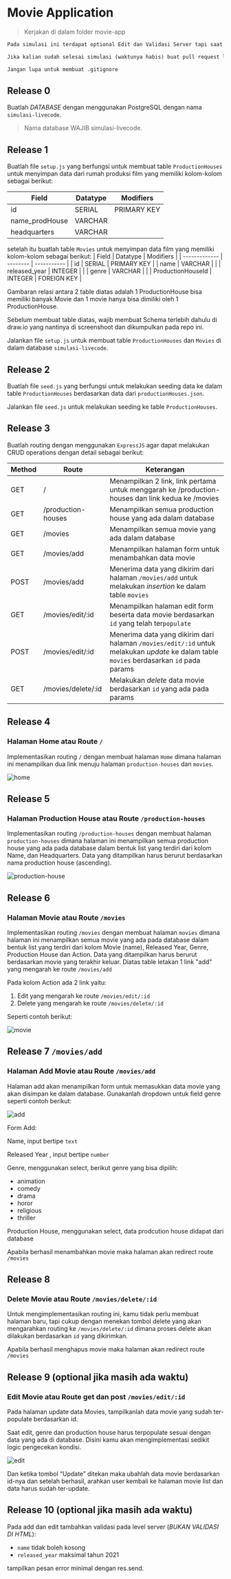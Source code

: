 # Movie Application


> Kerjakan di dalam folder movie-app

```txt
Pada simulasi ini terdapat optional Edit dan Validasi Server tapi saat Live Code, Edit dan Validasi merupakan hal yang wajib. 

Jika kalian sudah selesai simulasi (waktunya habis) buat pull request lalu lanjutkan secara mandiri, serta coba fitur Edit dan Validasi pada Add & Edit.

Jangan lupa untuk membuat .gitignore 
```

## Release 0
Buatlah *DATABASE* dengan menggunakan PostgreSQL dengan nama `simulasi-livecode`.
> Nama database WAJIB simulasi-livecode.

## Release 1
Buatlah file `setup.js` yang berfungsi untuk membuat table `ProductionHouses` untuk menyimpan data dari rumah produksi film yang memiliki kolom-kolom sebagai berikut:

| Field         | Datatype | Modifiers   |
| ------------- | -------- | ----------- |
| id            | SERIAL   | PRIMARY KEY |
| name_prodHouse| VARCHAR  |             |
| headquarters  | VARCHAR  |             |

setelah itu buatlah table `Movies` untuk menyimpan data film yang memiliki kolom-kolom sebagai berikut:
| Field         | Datatype | Modifiers   |
| ------------- | -------- | ----------- |
| id            | SERIAL   | PRIMARY KEY |
| name          | VARCHAR  |             |
| released_year | INTEGER  |             |
| genre  | VARCHAR  |             |
| ProductionHouseId  | INTEGER  | FOREIGN KEY            |

Gambaran relasi antara 2 table diatas adalah 1 ProductionHouse bisa memiliki banyak Movie dan 1 movie hanya bisa dimiliki oleh 1 ProductionHouse.

Sebelum membuat table diatas, wajib membuat Schema terlebih dahulu di draw.io yang nantinya di screenshoot dan dikumpulkan pada repo ini. 

Jalankan file `setup.js` untuk membuat table `ProductionHouses` dan `Movies` di dalam database `simulasi-livecode`.

## Release 2
Buatlah file `seed.js` yang berfungsi untuk melakukan seeding data ke dalam table `ProductionHouses` berdasarkan data dari `productionHouses.json`.

Jalankan file `seed.js` untuk melakukan seeding ke table `ProductionHouses`.

## Release 3

Buatlah routing dengan menggunakan `ExpressJS` agar dapat melakukan CRUD operations dengan detail sebagai berikut:

| Method | Route             | Keterangan                                                                                                               |
| ------ | ----------------- | ------------------------------------------------------------------------------------------------------------------------ |
| GET    | /                 | Menampilkan 2 link, link pertama untuk menggarah ke /production-houses dan link kedua ke /movies                                                                        |
| GET    | /production-houses                 | Menampilkan semua production house yang ada dalam database                                                                        |
| GET    | /movies        | Menampilkan semua movie yang ada dalam database                                                                    |
| GET    | /movies/add     | Menampilkan halaman form untuk menambahkan data movie                                                                  |
| POST   | /movies/add     | Menerima data yang dikirim dari halaman `/movies/add` untuk melakukan _insertion_ ke dalam table `movies`            |
| GET    | /movies/edit/:id     | Menampilkan halaman edit form beserta data movie berdasarkan `id` yang telah ter`populate`                                                                  |
| POST   | /movies/edit/:id     | Menerima data yang dikirim dari halaman `/movies/edit/:id` untuk melakukan _update_ ke dalam table `movies` berdasarkan `id` pada params            |
| GET    | /movies/delete/:id | Melakukan _delete_ data movie berdasarkan `id` yang ada pada params                                                      |


## Release 4
### Halaman Home atau Route `/`
Implementasikan routing `/` dengan membuat halaman `Home` dimana halaman ini menampilkan dua link menuju halaman `production-houses` dan `movies`.

![home](./assets/home.png "home")

## Release 5
### Halaman Production House atau Route `/production-houses`
Implementasikan routing `/production-houses` dengan membuat halaman `production-houses` dimana halaman ini menampilkan semua production house yang ada pada database dalam bentuk list yang terdiri dari kolom Name, dan Headquarters. Data yang ditampilkan harus berurut berdasarkan nama production house (ascending).

![production-house](./assets/production-house-index.png "production-house")

## Release 6
### Halaman Movie atau Route `/movies`
Implementasikan routing `/movies` dengan membuat halaman `movies` dimana halaman ini menampilkan semua movie yang ada pada database dalam bentuk list yang terdiri dari kolom Movie (name), Released Year, Genre, Production House dan Action. Data yang ditampilkan harus berurut berdasarkan movie yang terakhir keluar. Diatas table letakan 1 link "add" yang mengarah ke route `/movies/add`

Pada kolom Action ada 2 link yaitu:
1. Edit yang mengarah ke route `/movies/edit/:id`
1. Delete yang mengarah ke route `/movies/delete/:id`

Seperti contoh berikut:

![movie](./assets/movie-list-3.png "movie")

## Release 7 `/movies/add`
### Halaman Add Movie atau Route `/movies/add`
Halaman add akan menampilkan form untuk memasukkan data movie yang akan disimpan ke dalam database. Gunakanlah dropdown untuk field genre seperti contoh berikut:

![add](./assets/movie-add.png "add")

Form Add:

Name, input bertipe `text`

Released Year , input bertipe `number`

Genre, menggunakan select, berikut genre yang bisa dipilih:
- animation
- comedy
- drama
- horor
- religious
- thriller

Production House, menggunakan select, data prodcution house didapat dari database 

Apabila berhasil menambahkan movie maka halaman akan redirect route `/movies`


## Release 8
### Delete Movie atau Route `/movies/delete/:id`
Untuk mengimplementasikan routing ini, kamu tidak perlu membuat halaman baru, tapi cukup dengan menekan tombol delete yang akan mengarahkan routing ke `/movies/delete/:id` dimana proses delete akan dilakukan berdasarkan `id` yang dikirimkan. 

Apabila berhasil menghapus movie maka halaman akan redirect route `/movies`

## Release 9 (optional jika masih ada waktu)
### Edit Movie atau Route get dan post `/movies/edit/:id`
Pada halaman update data Movies, tampilkanlah data movie yang sudah ter-populate berdasarkan id.

Saat edit, genre dan production house harus terpopulate sesuai dengan data yang ada di database. Disini kamu akan mengimplementasi sedikit logic pengecekan kondisi.

![edit](./assets/movie-edit-2.png "edit")

Dan ketika tombol “Update” ditekan maka ubahlah data movie berdasarkan id-nya dan setelah berhasil, arahkan user kembali ke halaman movie list dan data harus sudah ter-update.


## Release 10 (optional jika masih ada waktu)
Pada add dan edit tambahkan validasi pada level server (*BUKAN VALIDASI DI HTML*):
- `name` tidak boleh kosong  
- `released_year` maksimal tahun 2021  

tampilkan pesan error minimal dengan res.send.

